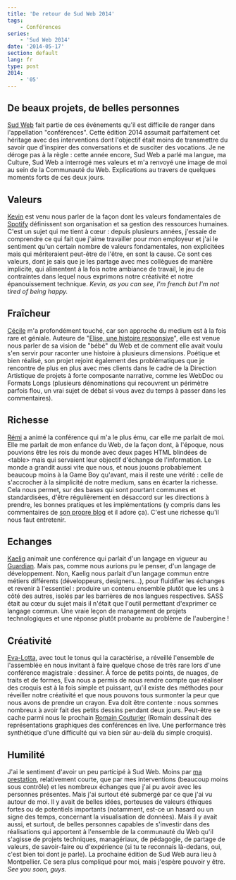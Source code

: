 ```yaml
---
title: 'De retour de Sud Web 2014'
tags:
    - Conférences
series:
    - 'Sud Web 2014'
date: '2014-05-17'
section: default
lang: fr
type: post
2014:
    - '05'
---
```


## De beaux projets, de belles personnes

[Sud Web](http://sudweb.fr/2014/ "Site de Sud Web, édition 2014") fait partie de ces événements qu'il est difficile de ranger dans l'appellation "conférences". Cette édition 2014 assumait parfaitement cet héritage avec des interventions dont l'objectif était moins de transmettre du savoir que d'inspirer des conversations et de susciter des vocations. Je ne déroge pas à la règle&nbsp;: cette année encore, Sud Web a parlé ma langue, ma Culture, Sud Web a interrogé mes valeurs et m'a renvoyé une image de moi au sein de la Communauté du Web. Explications au travers de quelques moments forts de ces deux jours.

<!-- more -->

## Valeurs

[Kevin](http://sudweb.fr/2014/orateurs.html#kevin-goldsmith "Kevin Goldsmith, amoureux de la France et de la Toscane") est venu nous parler de la façon dont les valeurs fondamentales de [Spotify](https://www.spotify.com/fr/ "Spotify") définissent son organisation et sa gestion des ressources humaines. C'est un sujet qui me tient à cœur&nbsp;: depuis plusieurs années, j'essaie de comprendre ce qui fait que j'aime travailler pour mon employeur et j'ai le sentiment qu'un certain nombre de valeurs fondamentales, non explicitées mais qui mériteraient peut-être de l'être, en sont la cause. Ce sont ces valeurs, dont je sais que je les partage avec mes collègues de manière implicite, qui alimentent à la fois notre ambiance de travail, le jeu de contraintes dans lequel nous exprimons notre créativité et notre épanouissement technique. _Kevin, as you can see, I'm french but I'm not tired of being happy._

## Fraîcheur

[Cécile](http://sudweb.fr/2014/orateurs.html#cecile-habran "Cécile Habran, le bébé le plus chou du Web") m'a profondément touché, car son approche du medium est à la fois rare et géniale. Auteure de "[Elise, une histoire responsive](http://cecile-habran.be/tfe/ "Elise, une histoire responsive")", elle est venue nous parler de sa vision de "bébé" du Web et de comment elle avait voulu s'en servir pour raconter une histoire à plusieurs dimensions. Poétique et bien réalisé, son projet rejoint également des problématiques que je rencontre de plus en plus avec mes clients dans le cadre de la Direction Artistique de projets à forte composante narrative, comme les WebDoc ou Formats Longs (plusieurs dénominations qui recouvrent un périmètre parfois flou, un vrai sujet de débat si vous avez du temps à passer dans les commentaires).

## Richesse

[Rémi](http://sudweb.fr/2014/orateurs.html#remi-parmentier "Rémi, éleveur de Chaos sous GBA") a animé la conférence qui m'a le plus ému, car elle me parlait de moi. Elle me parlait de mon enfance du Web, de la façon dont, à l'époque, nous pouvions être les rois du monde avec deux pages HTML blindées de &lt;table&gt; mais qui servaient leur objectif d'échange de l'information. Le monde a grandit aussi vite que nous, et nous jouons probablement beaucoup moins à la Game Boy qu'avant, mais il reste une vérité&nbsp;: celle de s'accrocher à la simplicité de notre medium, sans en écarter la richesse. Cela nous permet, sur des bases qui sont pourtant communes et standardisées, d'être régulièrement en désaccord sur les directions à prendre, les bonnes pratiques et les implémentations (y compris dans les commentaires de [son propre blog](http://www.hteumeuleu.fr/ "HTeuMeuLeu.fr") et il adore ça). C'est une richesse qu'il nous faut entretenir.

## Echanges

[Kaelig](http://sudweb.fr/2014/orateurs.html#kaelig-deloumeau-prigent "Kaelig, Peter Parker des moquettes") animait une conférence qui parlait d'un langage en vigueur au [Guardian](http://www.theguardian.com/uk "The Guardian"). Mais pas, comme nous aurions pu le penser, d'un langage de développement. Non, Kaelig nous parlait d'un langage commun entre métiers différents (développeurs, designers…), pour fluidifier les échanges et revenir à l'essentiel&nbsp;: produire un contenu ensemble plutôt que les uns à côté des autres, isolés par les barrières de nos langues respectives. SASS était au cœur du sujet mais il n'était que l'outil permettant d'exprimer ce langage commun. Une vraie leçon de management de projets technologiques et une réponse plutôt probante au problème de l'aubergine&nbsp;!

## Créativité

[Eva-Lotta](http://sudweb.fr/2014/orateurs.html#eva-lotta-lamm "Eva-Lotta, reine du Tombow Dual Brush ABT N75 (oui, c"), avec tout le tonus qui la caractérise, a réveillé l'ensemble de l'assemblée en nous invitant à faire quelque chose de très rare lors d'une conférence magistrale&nbsp;: dessiner. À force de petits points, de nuages, de traits et de formes, Eva nous a permis de nous rendre compte que réaliser des croquis est à la fois simple et puissant, qu'il existe des méthodes pour réveiller notre créativité et que nous pouvons tous surmonter la peur que nous avons de prendre un crayon. Eva doit être contente&nbsp;: nous sommes nombreux à avoir fait des petits dessins pendant deux jours. Peut-être se cache parmi nous le prochain [Romain Couturier](http://www.terredagile.com/ "Romain Couturier, l") (Romain dessinait des représentations graphiques des conférences en live. Une performance très synthétique d'une difficulté qui va bien sûr au-delà du simple croquis).

## Humilité

J'ai le sentiment d'avoir un peu participé à Sud Web. Moins par [ma prestation](/2014/05/sudweb-2014-lidee-au-projet-genese-dune-lightning-talk/ "Beaucoup de bruit pour rien"), relativement courte, que par mes interventions (beaucoup moins sous contrôle) et les nombreux échanges que j'ai pu avoir avec les personnes présentes. Mais j'ai surtout été submergé par ce que j'ai vu autour de moi. Il y avait de belles idées, porteuses de valeurs éthiques fortes ou de potentiels importants (notamment, est-ce un hasard ou un signe des temps, concernant la visualisation de données). Mais il y avait aussi, et surtout, de belles personnes capables de s'investir dans des réalisations qui apportent à l'ensemble de la communauté du Web qu'il s'agisse de projets techniques, managériaux, de pédagogie, de partage de valeurs, de savoir-faire ou d'expérience (si tu te reconnais là-dedans, oui, c'est bien toi dont je parle). La prochaine édition de Sud Web aura lieu à Montpellier. Ce sera plus compliqué pour moi, mais j'espère pouvoir y être. _See you soon, guys._
